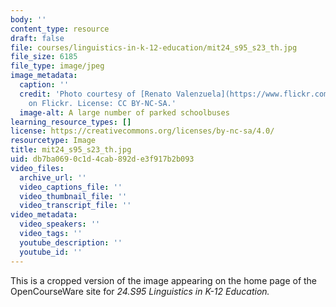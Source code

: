 ```yaml
---
body: ''
content_type: resource
draft: false
file: courses/linguistics-in-k-12-education/mit24_s95_s23_th.jpg
file_size: 6185
file_type: image/jpeg
image_metadata:
  caption: ''
  credit: 'Photo courtesy of [Renato Valenzuela](https://www.flickr.com/photos/94055276@N00/2688512093)
    on Flickr. License: CC BY-NC-SA.'
  image-alt: A large number of parked schoolbuses
learning_resource_types: []
license: https://creativecommons.org/licenses/by-nc-sa/4.0/
resourcetype: Image
title: mit24_s95_s23_th.jpg
uid: db7ba069-0c1d-4cab-892d-e3f917b2b093
video_files:
  archive_url: ''
  video_captions_file: ''
  video_thumbnail_file: ''
  video_transcript_file: ''
video_metadata:
  video_speakers: ''
  video_tags: ''
  youtube_description: ''
  youtube_id: ''
---
```

This is a cropped version of the image appearing on the home page of the OpenCourseWare site for *24.S95 Linguistics in K-12 Education.*